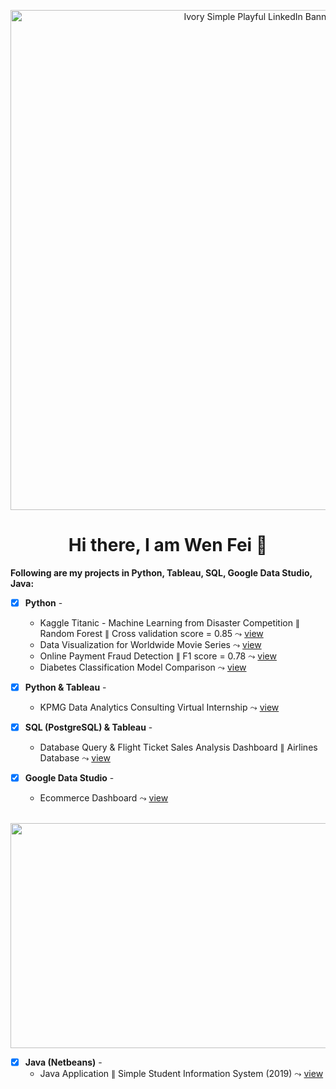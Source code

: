 <p align="center">

<img width="800" alt="Ivory Simple Playful LinkedIn Banner (1)" src="https://user-images.githubusercontent.com/118715799/212730837-839b3858-a9f8-44b2-abc2-13374ed9a723.png">
 
</p>

<h1 align="center">Hi there, I am Wen Fei 👋</h1>

<!--
**seuwenfei/seuwenfei** is a ✨ _special_ ✨ repository because its `README.md` (this file) appears on your GitHub profile.

Here are some ideas to get you started:

- 🔭 I’m currently working on ...
- 🌱 I’m currently learning ...
- 👯 I’m looking to collaborate on ...
- 🤔 I’m looking for help with ...
- 💬 Ask me about ...
- 📫 How to reach me: ...
- 😄 Pronouns: ...
- ⚡ Fun fact: ...
-->


**Following are my projects in Python, Tableau, SQL, Google Data Studio, Java:**

- [x] **Python** - 
    * Kaggle Titanic - Machine Learning from Disaster Competition $\parallel$ Random Forest $\parallel$ Cross validation score = 0.85 $\leadsto$ [view](https://www.kaggle.com/code/seuwenfei/titanic-random-forest-cv-score-0-85)
    * Data Visualization for Worldwide Movie Series $\leadsto$ [view](https://github.com/seuwenfei/Data-visualization-for-worldwide-movie-series)
    * Online Payment Fraud Detection $\parallel$ F1 score = 0.78 $\leadsto$ [view](https://github.com/seuwenfei/Online-payment-fraud-detection/blob/main/online-payment-fraud-detection.ipynb)
    * Diabetes Classification Model Comparison $\leadsto$ [view](https://github.com/seuwenfei/Diabetes-classification-model-comparison)

    
- [x] **Python & Tableau** - 
    * KPMG Data Analytics Consulting Virtual Internship $\leadsto$ [view](https://github.com/seuwenfei/KPMG_Virtual_Internship)

- [x] **SQL (PostgreSQL) & Tableau** - 
    * Database Query & Flight Ticket Sales Analysis Dashboard $\parallel$ Airlines Database $\leadsto$ [view](https://github.com/seuwenfei/Airlines-flight-ticket-sales-analysis)

- [x] **Google Data Studio** - 
    * Ecommerce Dashboard $\leadsto$ [view](https://datastudio.google.com/reporting/95a3a789-6bcd-472a-859f-e880cb1b9255)
 
&emsp;&emsp;&emsp;&emsp;&ensp;<img src="https://user-images.githubusercontent.com/118715799/211293796-cd14a0f5-2ebd-4a1f-b172-471ac2871cbc.png" width="510" height="360" />

- [x] **Java (Netbeans)** - 
    * Java Application $\parallel$ Simple Student Information System (2019) $\leadsto$ [view](https://github.com/seuwenfei/Java-application-simple-info-system)

